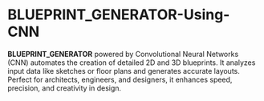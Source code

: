 # BLUEPRINT_GENERATOR-Using-CNN
**BLUEPRINT_GENERATOR** powered by Convolutional Neural Networks (CNN) automates the creation of detailed 2D and 3D blueprints. It analyzes input data like sketches or floor plans and generates accurate layouts. Perfect for architects, engineers, and designers, it enhances speed, precision, and creativity in design.
